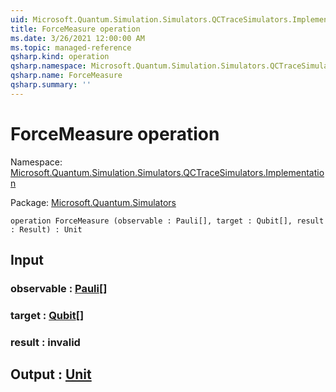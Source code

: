 ```yaml
---
uid: Microsoft.Quantum.Simulation.Simulators.QCTraceSimulators.Implementation.ForceMeasure
title: ForceMeasure operation
ms.date: 3/26/2021 12:00:00 AM
ms.topic: managed-reference
qsharp.kind: operation
qsharp.namespace: Microsoft.Quantum.Simulation.Simulators.QCTraceSimulators.Implementation
qsharp.name: ForceMeasure
qsharp.summary: ''
---
```


# ForceMeasure operation

Namespace: [Microsoft.Quantum.Simulation.Simulators.QCTraceSimulators.Implementation](xref:Microsoft.Quantum.Simulation.Simulators.QCTraceSimulators.Implementation)

Package: [Microsoft.Quantum.Simulators](https://nuget.org/packages/Microsoft.Quantum.Simulators)




```qsharp
operation ForceMeasure (observable : Pauli[], target : Qubit[], result : Result) : Unit
```


## Input

### observable : [Pauli](xref:microsoft.quantum.lang-ref.pauli)[]




### target : [Qubit](xref:microsoft.quantum.lang-ref.qubit)[]




### result : __invalid<Result>__





## Output : [Unit](xref:microsoft.quantum.lang-ref.unit)

